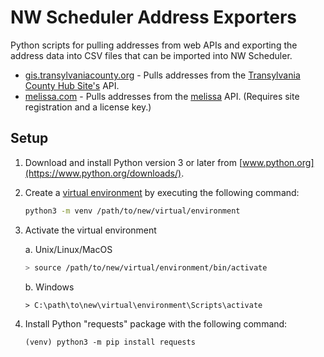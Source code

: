 # NW Scheduler Address Exporters

Python scripts for pulling addresses from web APIs and exporting the address data into CSV files that can be imported into NW Scheduler.

- [gis.transylvaniacounty.org](https://github.com/darylfoster/NWS-AddressExporter/tree/main/gis.transylvaniacounty.org) - Pulls addresses from the [Transylvania County Hub Site's](https://gis.transylvaniacounty.org/portal/apps/sites/#/transylvania-county-hub-site/search?collection=Dataset) API.
- [melissa.com](https://github.com/darylfoster/NWS-AddressExporter/tree/main/melissa.com) - Pulls addresses from the [melissa](melissa.com) API. (Requires site registration and a license key.)

## Setup

1. Download and install Python version 3 or later from [www.python.org](https://www.python.org/downloads/).
2. Create a [virtual environment](https://docs.python.org/3/library/venv.html) by executing the following command:
    ```bash
    python3 -m venv /path/to/new/virtual/environment
    ```
3. Activate the virtual environment

    a. Unix/Linux/MacOS

    ```bash
    > source /path/to/new/virtual/environment/bin/activate
    ```
    b. Windows

    ```> C:\path\to\new\virtual\environment\Scripts\activate```
4. Install Python "requests" package with the following command:

    ```(venv) python3 -m pip install requests```

